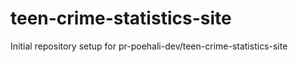 # teen-crime-statistics-site

Initial repository setup for pr-poehali-dev/teen-crime-statistics-site